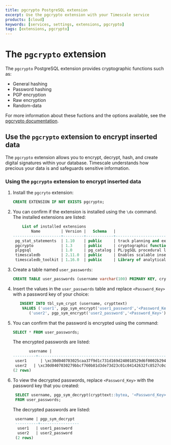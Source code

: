 ```yaml
---
title: pgcrypto PostgreSQL extension
excerpt: Use the pgcrypto extension with your Timescale service
products: [cloud]
keywords: [services, settings, extensions, pgcrypto]
tags: [extensions, pgcrypto]
---
```


# The `pgcrypto` extension

The `pgcrypto` PostgreSQL extension provides cryptographic functions such as:

*   General hashing
*   Password hashing
*   PGP encryption
*   Raw encryption
*   Random-data

For more information about these fuctions and the options available, see the
[pgcrypto documentation][pgcrypto-docs].

## Use the `pgcrypto` extension to encrypt inserted data

The `pgcrypto` extension allows you to encrypt, decrypt, hash,
and create digital signatures within your database. Timescale understands how
precious your data is and safeguards sensitive information.

<Procedure>

### Using the `pgcrypto` extension to encrypt inserted data

1.  Install the `pgcryto` extension:

    ```sql
    CREATE EXTENSION IF NOT EXISTS pgcrypto;
    ```

1.  You can confirm if the extension is installed using the `\dx` command.
    The installed extensions are listed:

    ```sql
        List of installed extensions
            Name         | Version |   Schema   |                                      Description                                      
    ---------------------+---------+------------+---------------------------------------------------------------------------------------
     pg_stat_statements  | 1.10    | public     | track planning and execution statistics of all SQL statements executed
     pgcrypto            | 1.3     | public     | cryptographic functions
     plpgsql             | 1.0     | pg_catalog | PL/pgSQL procedural language
     timescaledb         | 2.11.0  | public     | Enables scalable inserts and complex queries for time-series data (Community Edition)
     timescaledb_toolkit | 1.16.0  | public     | Library of analytical hyperfunctions, time-series pipelining, and other SQL utilities
     ```

1.  Create a table named `user_passwords`:

    ```sql
    CREATE TABLE user_passwords (username varchar(100) PRIMARY KEY, crypttext text);
    ```

1.  Insert the values in the `user_passwords` table and replace `<Password_Key>`
    with a password key of your choice:

    ```sql
       INSERT INTO tbl_sym_crypt (username, crypttext)
        VALUES ('user1', pgp_sym_encrypt('user1_password','<Password_Key>')),
           ('user2', pgp_sym_encrypt('user2_password','<Password_Key>'));
    ```

1.  You can confirm that the password is encrypted using the command:

    ```sql
    SELECT * FROM user_passwords;
    ```

    The encrypted passwords are listed:

    ```sql
           username |                                                                              crypttext                                                                               
    ----------+----------------------------------------------------------------------------------------------------------------------------------------------------------------------
     user1      | \xc30d040703025caa37f9d1c731d169d240018529d6f0002b2948905a87e4787efaa0046e58fd3f04ee95594bea1803807063321f62c9651cbf0422b04508093df9644a76684b504b317cf633552fcf164f
     user2   | \xc30d0407030279bbcf760b81d3de73d23c01c04142632fc8527c0c1b17cc954c77f16df46022acddc565fd18f0f0f761ddb2f31b21c4ebe47a48039d685287d64506029e027cf29b5493b574df
    (2 rows)
    ```

1.  To view the decrypted passwords, replace `<Password_Key>` with
    the password key that you created:

    ```sql
     SELECT username, pgp_sym_decrypt(crypttext::bytea, '<Password_Key>')
     FROM user_passwords;
    ```

    The decrypted passwords are listed:

    ```sql
     username | pgp_sym_decrypt 
     ----------+-----------------
      user1   | user1_password
      user2   | user2_password
     (2 rows)
    ```

</Procedure>

[pgcrypto-docs]: https://www.postgresql.org/docs/current/pgcrypto.html
